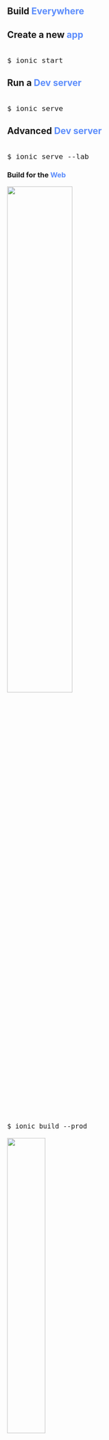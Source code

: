 <section>
    <h2>Build <span style="color: #5c8dfc">Everywhere</span></h2>
    <aside class="notes">
        <b></b>
    </aside>
</section>

<!-- <section>
    <h4 style="margin-bottom: 10px;">m.twitter.com <span style="color: #5c8dfc">performance</span></h4>
    <img class="img-plain" style="margin:0" width="60%" src="./img/use_case/twitter-lighthouse.png"/>
    <img class="img-plain" style="margin:0" width="60%" src="./img/use_case/twitter-time.png"/>
    <p style="margin:0">lighthouse & testmysite.withgoogle.com</p>
    <aside class="notes">
        <b></b>
    </aside>
</section>

<section >
    <h4 style="margin-bottom: 10px;">twitter-pwa.julienrenaux.fr <span style="color: #5c8dfc">performance</span></h4>
    <img class="img-plain" style="margin:0" width="60%" src="./img/use_case/ionic-lighthouse.png"/>
    <img class="img-plain" style="margin:0" width="60%" src="./img/use_case/ionic-time.png"/>
    <p style="margin:0">lighthouse & testmysite.withgoogle.com</p>
    <aside class="notes">
        <b></b>
    </aside>
</section> -->

<section >
    <h2>Create a new <span style="color: #5c8dfc">app</span></h2>
<pre style="font-size: 140%"><code class="shell" data-trim>
$ ionic start
</code></pre>
    <aside class="notes">
        <b></b>
    </aside>
</section>

<section data-background-video="./img/use_case/ionic_start.mp4" data-background-video-loop  data-background-color="#262528">
    <aside class="notes">
        <b></b>
    </aside>
</section>

<section >
    <h2>Run a <span style="color: #5c8dfc">Dev server</span></h2>
<pre style="font-size: 140%"><code class="shell" data-trim>
$ ionic serve
</code></pre>
    <aside class="notes">
        <b></b>
    </aside>
</section>

<section data-background-video="./img/use_case/ionic_serve.mp4" data-background-video-loop  data-background-color="#262528">
    <aside class="notes">
        <b></b>
    </aside>
</section>

<section >
    <h2>Advanced <span style="color: #5c8dfc">Dev server</span></h2>
<pre style="font-size: 140%"><code class="shell" data-trim>
$ ionic serve --lab
</code></pre>
    <aside class="notes">
        <b></b>
    </aside>
</section>

<section data-background-video="./img/use_case/ionic_serve_lab.mp4" data-background-video-loop  data-background-color="#262528">
    <aside class="notes">
        <b></b>
    </aside>
</section>

<section>
    <h3>Build for the <span style="color: #5c8dfc">Web</span></h3>
     <div layout="row" layout-align="center center" h100>
            <div flex="33" layout="column" layout-align="center center">
                <img src="../../img/chrome-logo-white.png" width="55%" class="img-plain"/>
            </div>
            <div layout="column" flex layout-align="center start">
<pre style="font-size: 130%"><code class="shell" data-trim>
$ ionic build --prod
</code></pre>
    <img class="fragment img-plain" style="margin-top:0" width="42%" src="./img/use_case/ionic_www.png"/>
            </div>
        </div>
    <aside class="notes">
        <b></b>
    </aside>
</section>

<section>
    <h3>Build for <span style="color: #5c8dfc">iOS</span></h3>
     <div layout="row" layout-align="center center" h100>
            <div flex="33" layout="column" layout-align="center center">
                <img src="../../img/ios-logo.png" width="55%" class="img-plain"/>
            </div>
            <div layout="column" flex layout-align="center start">
                <p>Required: OSX, Xcode</p>
<pre style="font-size: 80%"><code class="shell" data-trim>
$ ionic cordova platform add ios@latest
</code></pre>
<pre style="font-size: 50%; margin-top:  -2.5%" class="fragment"><code class="shell" data-trim>
Installing "cordova-plugin-device" for ios
Installing "cordova-plugin-splashscreen" for ios
Installing "cordova-plugin-statusbar" for ios
Installing "cordova-plugin-whitelist" for ios
Installing "ionic-plugin-keyboard" for ios
</code></pre>
<pre style="font-size: 80%" class="fragment"><code class="shell" data-trim>
$ ionic cordova build ios --prod
</code></pre>
            </div>
        </div>
    <aside class="notes">
        <b></b>
    </aside>
</section>

<section data-background-video="./img/use_case/ionic_ios.mp4" data-background-video-loop  data-background-color="#262528">
    <aside class="notes">
        <b></b>
    </aside>
</section>

<section>
    <h3>Building for <span style="color: #5c8dfc">Android</span></h3>
     <div layout="row" layout-align="center center" h100>
            <div flex="33" layout="column" layout-align="center center">
                <img src="../../img/android-logo.png" width="55%" class="img-plain"/>
            </div>
            <div layout="column" flex layout-align="center start">
<p>Required: Android SDK, Gradle, Ant, Java JDK</p>
<pre style="font-size: 80%" class=""><code class="shell" data-trim>
$ ionic cordova platform add android@latest
</code></pre>
<pre style="font-size: 50%; margin-top:  -2.5%" class=""><code class="shell" data-trim>
Installing "cordova-plugin-device" for android
Installing "cordova-plugin-splashscreen" for android
Installing "cordova-plugin-statusbar" for android
Installing "cordova-plugin-whitelist" for android
Installing "ionic-plugin-keyboard" for android
</code></pre>
<pre style="font-size: 80%" class=""><code class="shell" data-trim>
$ ionic cordova build android --prod
</code></pre>
            </div>
        </div>
    <aside class="notes">
        <b></b>
    </aside>
</section>

<section data-background-video="./img/use_case/ionic_android.mp4" data-background-video-loop  data-background-color="#222222">
    <aside class="notes">
        <b></b>
    </aside>
</section>

<section>
    <h3>Build for <span style="color: #5c8dfc">Desktop</span></h3>
     <div layout="row" layout-align="center center" h100>
            <div flex="33" layout="column" layout-align="center center">
                <img src="../../img/electron-logo.svg" width="55%" class="img-plain"/>
            </div>
            <div layout="column" flex layout-align="center center">
<pre style="font-size: 70%"><code class="shell" data-trim>
$ npm install electron --save-dev --save-exact
</code></pre>
<pre style="font-size: 70%; margin-top:  -1.5%"><code class="shell" data-trim>
$ ionic build --prod
</code></pre>
<div class="fragment">
    <div style="text-align: left; width: 100%;">Add index.js at the production app root</div>
<pre style="font-size: 50%"><code class="shell" data-trim>
const { app, BrowserWindow } = require('electron')
const path = require('path')
const url = require('url')

app.on('ready', () => {
    const win = new BrowserWindow({ width: 1000, height: 800 })
    win.loadURL(url.format({
        pathname: path.join(__dirname, 'index.html'),
        protocol: 'file:',
        slashes: true
    }))
});
</code></pre>
</div>
<pre class="fragment" style="font-size: 90%; margin-top:  -1.5%"><code class="shell" data-trim>
$ ./node_modules/.bin/electron www/
</code></pre>
            </div>
        </div>
    <aside class="notes">
        <b></b>
    </aside>
</section>

<section data-background-video="./img/use_case/ionic_desktop.mp4" data-background-video-loop  data-background-color="#262528">
    <aside class="notes">
        <b></b>
    </aside>
</section>

<!-- <section>
    <h2><span style="color: #5c8dfc">Ionic Twitter</span> PWA an <span style="color: #5c8dfc">Open Source</span> version of <span style="color: #5c8dfc">m.twitter.com</span> PWA</h2>
    <aside class="notes">
        <b></b>
    </aside>
</section> -->
<!-- 
<section class="stretch">
     <div layout="row" layout-align="center center" h100>
            <div flex="33" layout="column" h100 w100 style="">
                <div flex layout-align="center stretch">
                 <img style="position: absolute; top: 25%; left: 0" class="fragment current-visible img-plain" data-fragment-index="1" src="./img/use_case/ionic_app_qr.jpg" width="30%"/>
                 <img style="position: absolute; top: 0; left: 0" class="fragment current-visible img-plain" data-fragment-index="2" src="./img/use_case/tweet.gif"/>
                 <img style="position: absolute; top: 0; left: 0" class="fragment current-visible img-plain" data-fragment-index="3" src="./img/use_case/like_retweet_reply.gif"/>
                 <img style="position: absolute; top: 0; left: 0"class="fragment current-visible img-plain" data-fragment-index="4" src="./img/use_case/open_tweet.gif"/>
                 <img style="position: absolute; top: 0; left: 0"class="fragment current-visible img-plain" data-fragment-index="5" src="./img/use_case/profile_sticky_segment.gif"/>
                 <img style="position: absolute; top: 0; left: 0"class="fragment current-visible img-plain" data-fragment-index="6" src="./img/use_case/search.gif"/>
                 </div>
            </div>
            <div layout="column" flex layout-align="center start" style="margin-left: 30px">
                <h3>Ionic Twitter PWA</h3>
                <a target="_blank" class="fragment" data-fragment-index="1" href="https://twitter-pwa.julienrenaux.fr/"><i class="fa fa-link" style="color: white"></i> twitter-pwa.julienrenaux.fr</a>
                <a target="_blank" class="fragment" data-fragment-index="1" href="https://github.com/shprink/ionic-angular-twitter-pwa"><i class="fa fa-github" style="color: white"></i> shprink/ionic-angular-twitter-pwa</a>
                <ul>
                    <li class="fragment" data-fragment-index="2">Create tweets</li>
                    <li class="fragment" data-fragment-index="3">Like, Retweet and Reply</li>
                    <li class="fragment" data-fragment-index="4">Open Tweets</li>
                    <li class="fragment" data-fragment-index="5">Profile page</li>
                    <li class="fragment" data-fragment-index="6">Search</li>
                </ul>
            </div>
        </div>
    <aside class="notes">
        <b></b>
    </aside>
</section> -->